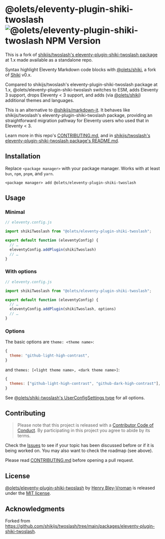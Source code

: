 # @olets/eleventy-plugin-shiki-twoslash ![@olets/eleventy-plugin-shiki-twoslash NPM Version](https://img.shields.io/npm/v/@olets/eleventy-plugin-shiki-twoslash)

This is a fork of [shikijs/twoslash's eleventy-plugin-shiki-twoslash package](https://github.com/shikijs/twoslash/tree/main/packages/eleventy-plugin-shiki-twoslash) at 1.x made available as a standalone repo.

Syntax highlight Eleventy Markdown code blocks with [@olets/shiki](https://github.com/olets/shiki/tree/main/packages/shiki), a fork of [Shiki](https://shiki.style/) v0.x.

Compared to shikijs/twoslash's eleventy-plugin-shiki-twoslash package at 1.x, @olets/eleventy-plugin-shiki-twoslash switches to ESM, adds Eleventy 3 support, drops Eleventy < 3 support, and adds (via [@olets/shiki](https://github.com/olets/shiki/tree/main/packages/shiki)) additional themes and languages.

This is an alternative to [@shikijs/markdown-it](https://shiki.style/packages/markdown-it). It behaves like shikijs/twoslash's eleventy-plugin-shiki-twoslash package, providing an straightforward migration pathway for Eleventy users who used that in Eleventy < 3.

Learn more in this repo's [CONTRIBUTING.md](CONTRIBUTING.md), and in [shikijs/twoslash's eleventy-plugin-shiki-twoslash package's README.md](https://github.com/shikijs/twoslash/blob/5ad23a59c9ead4a3df4d11293948b10bdef373f9/packages/eleventy-plugin-shiki-twoslash/README.md).

## Installation

Replace `<package manager>` with your package manager. Works with at least `bun`, `npm`, `pnpm`, and `yarn`.

```shell
<package manager> add @olets/eleventy-plugin-shiki-twoslash
```

## Usage

### Minimal

```ts
// eleventy.config.js

import shikiTwoslash from "@olets/eleventy-plugin-shiki-twoslash";

export default function (eleventyConfig) {
  // …
  eleventyConfig.addPlugin(shikiTwoslash)
  // …
}
```

### With options

```ts
// eleventy.config.js

import shikiTwoslash from "@olets/eleventy-plugin-shiki-twoslash";

export default function (eleventyConfig) {
  // …
  eleventyConfig.addPlugin(shikiTwoslash, options)
  // …
}
```

### Options

The basic options are `theme: <theme name>`:

```js
{
  theme: "github-light-high-contrast",
}
```

and `themes: [<light theme name>, <dark theme name>]`:

```js
{
  themes: ["github-light-high-contrast", "github-dark-high-contrast"],
}
```

See [@olets/shiki-twoslash's UserConfigSettings type](https://github.com/olets/shiki/blob/main/packages/shiki/src/index.ts) for all options.

## Contributing

> Please note that this project is released with a [Contributor Code of Conduct](CODE_OF_CONDUCT.md). By participating in this project you agree to abide by its terms.

Check the [Issues](https://github.com/olets/shiki/issues) to see if your topic has been discussed before or if it is being worked on. You may also want to check the roadmap (see above).

Please read [CONTRIBUTING.md](CONTRIBUTING.md) before opening a pull request.

## License

<a href="https://github.com/olets/shiki/tree/main/packages/eleventy-plugin-shiki-twoslash">@olets/eleventy-plugin-shiki-twoslash</a> by <a href="https://olets.dev">Henry Bley-Vroman</a> is released under the [MIT license](LICENSE).

## Acknowledgments

Forked from <https://github.com/shikijs/twoslash/tree/main/packages/eleventy-plugin-shiki-twoslash>.
